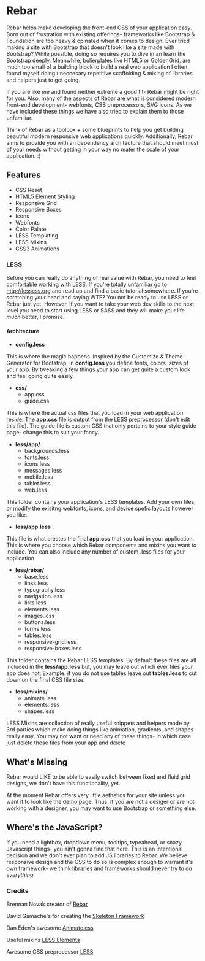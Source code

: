 Rebar
=====

Rebar helps make developing the front-end CSS of your application easy. Born out of frustration with existing offerings- frameworks like Bootstrap & Foundation are too heavy & opinated when it comes to design. Ever tried making a site with Bootstrap that doesn't look like a site made with Bootstrap? While possible, doing so requires you to dive in an learn the Bootstrap deeply. Meanwhile, bolierplates like HTML5 or GoldenGrid, are much too small of a building block to build a real web application I often found myself doing uneccesary repetitive scaffolding & mixing of libraries and helpers just to get going.

If you are like me and found neither extreme a good fit- Rebar might be right for you. Also, many of the aspects of Rebar are what is considered modern front-end development- webfonts, CSS preprocessors, SVG icons. As we have included these things we have also tried to explain them to those unfamiliar.

Think of Rebar as a toolbox + some blueprints to help you get building beautiful modern responsive web applications quickly. Additionally, Rebar aims to provide you with an dependency architecture that should meet most of your needs without getting in your way no mater the scale of your application.  :)


Features
------------

* CSS Reset
* HTML5 Element Styling
* Responsive Grid
* Responsive Boxes
* Icons
* Webfonts
* Color Palate
* LESS Templating
* LESS Mixins
* CSS3 Animations

### LESS

Before you can really do anything of real value with Rebar, you need to feel comfortable working with LESS. If you're totally unfamiliar go to http://lesscss.org and read up and find a basic tutorial somewhere. If you're scratching your head and saying WTF? You not be ready to use LESS or Rebar just yet. However, if you want to take your web dev skills to the next level you need to start using LESS or SASS and they will make your life *much* better, I promise.


#### Architecture

* **config.less**

This is where the magic happens. Inspired by the Customize & Theme Generator for Bootstrap, in  **config.less** you define fonts, colors, sizes of your app. By tweaking a few things your app can get quite a custom look and feel going quite easily.


* **css/**
	* app.css
	* guide.css

This is where the actual css files that you load in your web application reside. The **app.css** file is  output from the LESS preprocessor (don't edit this file). The guide file is custom CSS that only pertains to your style guide page- change this to suit your fancy.


* **less/app/** 
	* backgrounds.less
	* fonts.less
	* icons.less
	* messages.less
	* mobile.less
	* tablet.less
	* web.less

This folder contains your application's LESS templates. Add your own files, or modify the exisitng webfonts, icons, and device spefic layouts however you like.


* **less/app.less** 

This file is what creates the final **app.css** that you load in your application. This is where you choose which Rebar components and mixins you want to include. You can also include any number of custom .less files for your application


* **less/rebar/**
	* base.less
	* links.less
	* typography.less
	* navigation.less
	* lists.less
	* elements.less
	* images.less
	* buttons.less
	* forms.less
	* tables.less
	* responsive-grid.less
	* responsive-boxes.less

This folder contains the Rebar LESS templates. By default these files are all included in the **less/app.less** but, you may leave out which ever files your app does not. Example: if you do not use tables leave out **tables.less** to cut down on the final CSS file size.


* **less/mixins/** 
	* animate.less
	* elements.less
	* shapes.less

LESS Mixins are collection of really useful snippets and helpers made by 3rd parties which make doing things like animation, gradients, and shapes really easy. You may not want or need any of these things- in which case just delete these files from your app and delete


What's Missing
--------------------

Rebar would LIKE to be able to easily switch between fixed and fluid grid designs, we don't have this functionality, yet.

At the moment Rebar offers very little aethetics for your site unless you want it to look like the demo page. Thus, if you are not a desiger or are not working with a designer, you may want to use Bootstrap or something else.



Where's the JavaScript?
--------------------------------

If you need a lightbox, dropdown menu, tooltips, typeahead, or snazy Javascript things- you ain't gonna find that here. This is an intentional decision and we don't ever plan to add JS libraries to Rebar. We believe responsive design and the CSS to do so is complex enough to warrant it's own framework- we think libraries and frameworks should never try to do *everything*



### Credits

Brennan Novak creator of [Rebar](https://brennannovak.com)

David Gamache's for creating the [Skeleton Framework](http://www.getskeleton.com)

Dan Eden's awesome [Animate.css](http://daneden.me/animate)

Useful mixins [LESS Elements](http://lesselements.com)

Awesome CSS preprocessor [LESS](http://lesscss.org)
